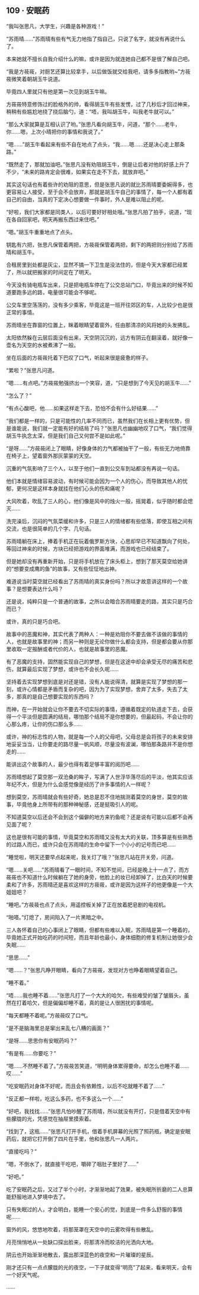 ## 109 · 安眠药

“我叫张思凡，大学生，兴趣是各种游戏！”

“苏雨晴……”苏雨晴有些有气无力地指了指自己，只说了名字，就没有再说什么了。

本来她就不擅长自我介绍什么的嘛，或许是因为就连她自己都不是很了解自己吧。

“我是方莜莜，对厨艺还算比较拿手，以后做饭就交给我吧，请多多指教哟~”方莜莜微笑着朝胡玉牛说道。

毕竟四人里就只有他是第一次见到胡玉牛嘛。

方莜莜特意修饰过的脸格外的帅，看得胡玉牛有些发愣，过了几秒后才回过神来，稍稍有些尴尬地挠了挠后脑勺，道：“唔，我叫胡玉牛，叫我老牛就可以。”

“那么大家就算是互相认识了哟。”张思凡看向胡玉牛，问道，“那个……老牛，你……嗯，上次小晴把你的事情和我说了。”

“嗯……”胡玉牛看起来有些不自在地点了点头，“我……嗯……还是决心走上那条路。”

“既然走了，那就加油吧。”张思凡没有劝阻胡玉牛，倒是让后者对他的好感上升了不少，“未来的路肯定会很难，如果实在走不下去，就放弃吧。”

其实这句话也有着些许的劝阻的意思，但是张思凡说的就比苏雨晴要委婉得多，也更容易让人接受，至于会不会放弃，那就是胡玉牛自己的事情了，每一个人都有着自己的自由，当真的下定决心想要做一件事时，外人是难以阻止的呢。

“好啦，我们大家都是同类人，以后可要好好相处哦。”张思凡拍了拍手，说道，“现在各自回家吧，明天再搬东西过来住吧。”

“嗯。”胡玉牛重重地点了点头。

钥匙有六把，张思凡保管着两把，方莜莜保管着两把，剩下的两把则分别给了苏雨晴和胡玉牛。

合租房里到处都是灰尘，显然不搞一下卫生是没法住的，但是今天大家都已经累了，所以就把搬家的时间定在了明天。

今天没有骑电瓶车出来，只是把电瓶车停在了公交总站门口，毕竟出来的时候不知道要跑多远的路，电量很可能会不够呢。

公交车里空荡荡的，没有多少乘客，毕竟这是一班开往郊区的车，人比较少也是很正常的事情。

苏雨晴坐在靠窗的位置上，眯着眼睛望着窗外，任由那清凉的风将她的头发拂乱。

太阳依然躲在云层后面没有出来，天空阴沉沉的，远方有阴云在翻滚着，就好像一壶名为天空的水被煮沸了一般。

坐在后面的方莜莜托着下巴叹了口气，听起来很是疲惫的样子。

“累啦？”张思凡问道。

“嗯……有点吧。”方莜莜勉强挤出一个笑容，道，“只是想到了今天见的胡玉牛……”

“怎么了？”

“有点心酸吧，他……如果这样走下去，恐怕不会有什么好结果……”

“我们都是一样的，只是可能性的几率不同而已，虽然我们在长相上更有优势，但是谁能说，我们就一定能有好的结局了吗？”张思凡也幽幽地叹了口气，“我们觉得胡玉牛执念太深，但是我们自己又何尝不是如此呢。”

“是呀……”方莜莜闭上了眼睛，好像身体的力气都被抽干了一般，有些无力地倚靠在椅子上，望着窗外那灰蒙蒙的天空。

沉重的气氛影响了三个人，以至于他们一直到公交车到站都没有再说一句话。

他们本就是情绪容易波动，有时候可能会因为一个人的伤心，而导致其他人的忧郁，更何况是这样本身就挂在他们心头的伤和痛呢？

大风吹着，吹乱了三人的心，他们像是风中的烛火一般，摇晃着，似乎随时都会熄灭……

洗完澡后，沉闷的气氛菜缓和许多，只是三人的情绪都有些低落，即使互相之间有交流，也是很简单的几个字、几句话。

苏雨晴躺在床上，捧着手机正在玩着俄罗斯方块，心思却早已不知道飘向了何处，等回过神来的时候，方块已经把游戏的界面堆满，而游戏也已经结束了。

但是她却没有再重新开始，只是将手机放在了床头柜上，想到了那天莫空给她讲的“想要变成鹰的鱼”的故事，又有些怔怔地出神。

难道说当时莫空就已经看出了苏雨晴的真实身份吗？所以才故意讲这样的一个故事？是想要表达什么吗？

还是说，纯粹只是一个普通的故事，之所以会暗合苏雨晴要走的路，其实只是巧合而已？

或许，真的只是巧合吧。

故事中的恶魔和神，其实代表了两种人：一种是劝阻你不要去做不该做的事情的人，也就是故事里的神；而另一种则是无论你做什么都会支持，但是都会要从你那里收取一定报酬或者代价的人，也就是故事里的恶魔。

有了恶魔的支持，固然能实现自己的梦想，但是在这途中却会承受无尽的痛苦和悲伤，就算最后实现了梦想，或许也不会长久呢……

坚持着去实现梦想到底是对还是错，没有人能说得清，就算是实现了梦想的那一刻，或许心情都是矛盾而复杂的吧，因为为了实现梦想，舍弃了太多，失去了太多，那真的是自己想要实现的东西吗？

而神，在一开始就会让你不要去不切实际的事情，遵循着既定的轨道走下去，会获得一个平淡但是圆满的结局，哪怕那个结局不是你想要的，但最起码，不会让你的心那么疼，让你的伤口那么多……

或许，神的标志性的人物，就是每一个人的父母吧，父母总是会将孩子的未来安排地妥妥当当，让你要走的路尽量一帆风顺，尽量没有波澜，哪怕那条路并不是你想走的……

能讲出这个故事的人，最少也得有着足够丰富的阅历吧……

苏雨晴想起了莫空那一双沧桑的眸子，写满了人世浮华落尽后的平淡，他其实应该年纪不大，但是为什么会感觉像是经历了许多事情的人一样呢？

想到莫空，苏雨晴就会有些好奇，她总是忍不住地揣测着莫空的身世，莫空的故事，毕竟他身上所带有的那种神秘感，还是挺吸引人的呢。

不知道莫空以后还会不会到这个偏僻的地方来钓鱼呢？还是说有可能以后都不会再见面了呢？

这也是很有可能的事情，毕竟莫空和苏雨晴又没有太大的关联，顶多算是有些熟悉的过路人而已，或许只会在苏雨晴的生命中留下一个小小的记号而已吧……

“睡觉啦，明天还要早点起来呢，我关灯了哦？”张思凡站在开关旁，问道。

“嗯……关吧……”苏雨晴看了一眼时间，不知不觉间，已经是晚上十一点了，而方莜莜也不知道什么时候躺在了她的身旁，他脸上的妆已经卸掉了，比白天的时候要柔和了许多，苏雨晴还是喜欢这样的方莜莜，或许是因为这样子的他更像是一个大姐姐吧？

“睡吧。”方莜莜也点了点头，用遥控板关掉了正在放着肥皂剧的电视机。

“啪嗒。”灯熄了，房间陷入了一片黑暗之中。

三人各怀着自己的心事闭上了眼睛，但都有些难以入眠，苏雨晴是第一个睡着的，毕竟她正式开始吃药的时间短，而且年龄也最小，身体细胞的修复机制让她很少会失眠……

“思思……”

“嗯……？”张思凡睁开眼睛，看向了方莜莜，发现对方也睁着眼睛望着自己。

“睡不着。”

“唔……我也睡不着……”张思凡打了一个大大的哈欠，有些难受的皱了皱眉头，虽然在打着哈欠，但是偏偏却睡不着，真的是让人很困扰的事情呢。

“每天都睡不着呢。”方莜莜叹了口气。

“是不是脑海里总是窜出来乱七八糟的画面？”

“是呀……思思你有安眠药吗？”

“有是有……你要吃？”

“嗯……不然睡不着了。”方莜莜苦笑道，“明明身体累得要命，却怎么也睡不着……哎……”

“吃安眠药对身体不好呢，而且会有依赖性，以后不吃就睡不着了……”

“反正都一样啦，吃这么多药，也不多这么一个……”

“好吧，我找找……”张思凡怕吵醒了苏雨晴，所以就没有开灯，只是借着天空中有些朦胧的光，凭感觉在抽屉里摸索着。

“找到了，这瓶……”张思凡打开手机，借着手机屏幕的光照了照药瓶，确定是安眠药后，就把它打开倒了四片在手里，他和张思凡一人两片。

“直接吃吗？”

“嗯，不倒水了，就直接干吃吧，嚼碎了咽肚子里好了……”

“好吧。”

吃了安眠药之后，又过了半个小时，才渐渐地起了效果，被失眠所折磨的二人总算能舒服地进入梦境中去了。

只有失眠过的人，才会明白，能睡一个安心的觉，到底是一件多么舒服的事情呢……

窗外的风，悠悠地吹着，将那笼罩在天空中的云雾吹得有些散乱。

月亮悄悄地从一处缺口探出脸来，将那清冷而皎洁的光洒向大地。

阴云也开始渐渐地散去，露出那深蓝色的夜空和一片璀璨的星辰。

刚才还只有一点点朦胧的光的夜空，一下子就变得“明亮”了起来，看来明天，会有一个好天气呢。

……
